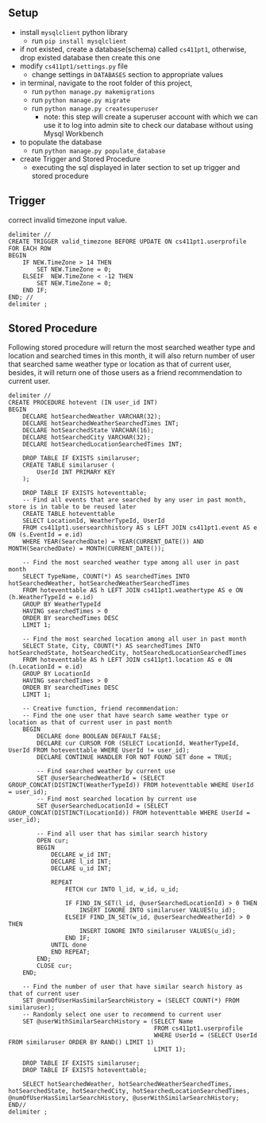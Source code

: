 ## Setup

- install `mysqlclient` python library
    - run `pip install mysqlclient`
- if not existed, create a database(schema) called `cs411pt1`, otherwise, drop existed database then create this one
- modify `cs411pt1/settings.py` file
    - change settings in `DATABASES` section to appropriate values
- in terminal, navigate to the root folder of this project, 
    - run `python manage.py makemigrations`
    - run `python manage.py migrate`
    - run `python manage.py createsuperuser`
        -  note: this step will create a superuser account with which we can use it to log into admin site to check our database without using Mysql Workbench
- to populate the database
    - run `python manage.py populate_database`
- create Trigger and Stored Procedure
	- executing the sql displayed in later section to set up trigger and stored procedure 

## Trigger

correct invalid timezone input value.
```
delimiter //
CREATE TRIGGER valid_timezone BEFORE UPDATE ON cs411pt1.userprofile FOR EACH ROW
BEGIN
	IF NEW.TimeZone > 14 THEN
		SET NEW.TimeZone = 0;
	ELSEIF  NEW.TimeZone < -12 THEN
		SET NEW.TimeZone = 0;
	END IF;
END; //
delimiter ;
```

## Stored Procedure

Following stored procedure will return the most searched weather type and location and searched times in this month, it will also return number of user that searched same weather type or location as that of current user, besides, it will return one of those users as a friend recommendation to current user.
```
delimiter //
CREATE PROCEDURE hotevent (IN user_id INT)
BEGIN    
    DECLARE hotSearchedWeather VARCHAR(32);
    DECLARE hotSearchedWeatherSearchedTimes INT;
	DECLARE hotSearchedState VARCHAR(16);
    DECLARE hotSearchedCity VARCHAR(32);
    DECLARE hotSearchedLocationSearchedTimes INT;
    
	DROP TABLE IF EXISTS similaruser;
	CREATE TABLE similaruser (
		UserId INT PRIMARY KEY
	);
    
    DROP TABLE IF EXISTS hoteventtable;
    -- Find all events that are searched by any user in past month, store is in table to be reused later
    CREATE TABLE hoteventtable 
    SELECT LocationId, WeatherTypeId, UserId
	FROM cs411pt1.usersearchhistory AS s LEFT JOIN cs411pt1.event AS e ON (s.EventId = e.id)
	WHERE YEAR(SearchedDate) = YEAR(CURRENT_DATE()) AND MONTH(SearchedDate) = MONTH(CURRENT_DATE());
    
    -- Find the most searched weather type among all user in past month
    SELECT TypeName, COUNT(*) AS searchedTimes INTO hotSearchedWeather, hotSearchedWeatherSearchedTimes
	FROM hoteventtable AS h LEFT JOIN cs411pt1.weathertype AS e ON (h.WeatherTypeId = e.id)
	GROUP BY WeatherTypeId
	HAVING searchedTimes > 0
	ORDER BY searchedTimes DESC
	LIMIT 1;   

	-- Find the most searched location among all user in past month
	SELECT State, City, COUNT(*) AS searchedTimes INTO hotSearchedState, hotSearchedCity, hotSearchedLocationSearchedTimes
	FROM hoteventtable AS h LEFT JOIN cs411pt1.location AS e ON (h.LocationId = e.id)
	GROUP BY LocationId
	HAVING searchedTimes > 0
	ORDER BY searchedTimes DESC
	LIMIT 1;
    
    -- Creative function, friend recommendation: 
    -- Find the one user that have search same weather type or location as that of current user in past month  
    BEGIN		
		DECLARE done BOOLEAN DEFAULT FALSE;
		DECLARE cur CURSOR FOR (SELECT LocationId, WeatherTypeId, UserId FROM hoteventtable WHERE UserId != user_id);
		DECLARE CONTINUE HANDLER FOR NOT FOUND SET done = TRUE;
        
        -- Find searched weather by current use
        SET @userSearchedWeatherId = (SELECT GROUP_CONCAT(DISTINCT(WeatherTypeId)) FROM hoteventtable WHERE UserId = user_id);        
        -- Find most searched location by current use
		SET @userSearchedLocationId = (SELECT GROUP_CONCAT(DISTINCT(LocationId)) FROM hoteventtable WHERE UserId = user_id); 
        
        -- Find all user that has similar search history
		OPEN cur;
		BEGIN 
			DECLARE w_id INT;
            DECLARE l_id INT;
            DECLARE u_id INT;
			
			REPEAT
				FETCH cur INTO l_id, w_id, u_id;
				
				IF FIND_IN_SET(l_id, @userSearchedLocationId) > 0 THEN
					INSERT IGNORE INTO similaruser VALUES(u_id);
				ELSEIF FIND_IN_SET(w_id, @userSearchedWeatherId) > 0 THEN
					INSERT IGNORE INTO similaruser VALUES(u_id);
				END IF;
			UNTIL done
			END REPEAT;
		END;
		CLOSE cur;
    END;
    
    -- Find the number of user that have similar search history as that of current user
    SET @numOfUserHasSimilarSearchHistory = (SELECT COUNT(*) FROM similaruser);
    -- Randomly select one user to recommend to current user
    SET	@userWithSimilarSearchHistory = (SELECT Name 
										 FROM cs411pt1.userprofile 
										 WHERE UserId = (SELECT UserId FROM similaruser ORDER BY RAND() LIMIT 1)
                                         LIMIT 1);
    
    DROP TABLE IF EXISTS similaruser;
    DROP TABLE IF EXISTS hoteventtable;
    
	SELECT hotSearchedWeather, hotSearchedWeatherSearchedTimes, hotSearchedState, hotSearchedCity, hotSearchedLocationSearchedTimes, @numOfUserHasSimilarSearchHistory, @userWithSimilarSearchHistory;
END//
delimiter ;
```
